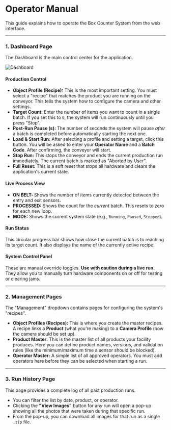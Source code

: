 # Operator Manual

This guide explains how to operate the Box Counter System from the web interface.

---

### 1. Dashboard Page

The Dashboard is the main control center for the application.

![Dashboard](https://i.imgur.com/example.png)  <!-- You can add screenshots here later -->

#### Production Control
-   **Object Profile (Recipe):** This is the most important setting. You must select a "recipe" that matches the product you are running on the conveyor. This tells the system how to configure the camera and other settings.
-   **Target Count:** Enter the number of items you want to count in a single batch. If you set this to `0`, the system will run continuously until you press "Stop".
-   **Post-Run Pause (s):** The number of seconds the system will pause *after* a batch is completed before automatically starting the next one.
-   **Load & Start Run:** After selecting a profile and setting a target, click this button. You will be asked to enter your **Operator Name** and a **Batch Code**. After confirming, the conveyor will start.
-   **Stop Run:** This stops the conveyor and ends the current production run immediately. The current batch is marked as "Aborted by User".
-   **Full Reset:** This is a soft reset that stops all hardware and clears the application's current state.

#### Live Process View
-   **ON BELT:** Shows the number of items currently detected between the entry and exit sensors.
-   **PROCESSED:** Shows the count for the *current* batch. This resets to zero for each new loop.
-   **MODE:** Shows the current system state (e.g., `Running`, `Paused`, `Stopped`).

#### Run Status
This circular progress bar shows how close the current batch is to reaching its target count. It also displays the name of the currently active recipe.

#### System Control Panel
These are manual override toggles. **Use with caution during a live run.** They allow you to manually turn hardware components on or off for testing or clearing jams.

---

### 2. Management Pages

The "Management" dropdown contains pages for configuring the system's "recipes".

-   **Object Profiles (Recipes):** This is where you create the master recipes. A recipe links a **Product** (what you're making) to a **Camera Profile** (how the camera should be set up).
-   **Product Master:** This is the master list of all products your facility produces. Here you can define product names, versions, and validation rules (like the minimum/maximum time a sensor should be blocked).
-   **Operator Master:** A simple list of all approved operators. You must add operators here before they can be selected when starting a run.

---

### 3. Run History Page

This page provides a complete log of all past production runs.

-   You can filter the list by date, product, or operator.
-   Clicking the **"View Images"** button for any run will open a pop-up showing all the photos that were taken during that specific run.
-   From the pop-up, you can download all images for that run as a single `.zip` file.